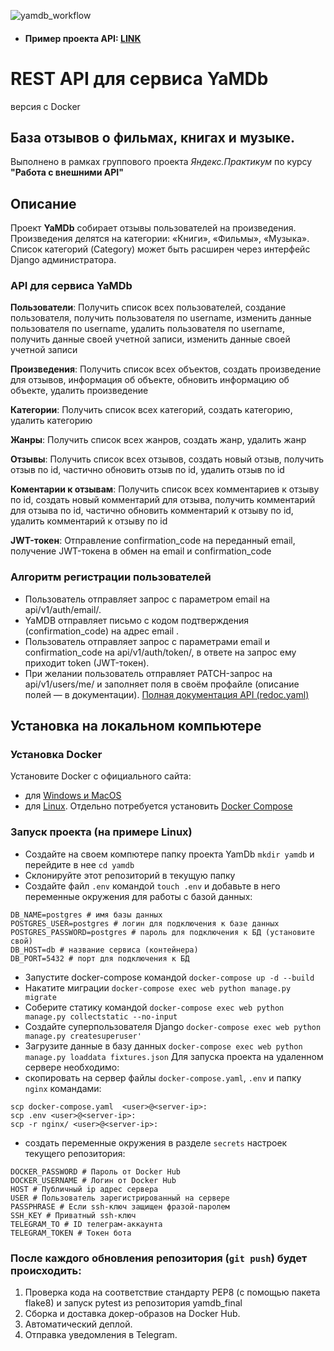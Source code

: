 ![yamdb_workflow](https://github.com/alex16654/yamdb_final/workflows/yamdb_workflow/badge.svg)
- #### Пример проекта API: **[LINK](http://84.252.142.152/api/v1/)**

# REST API для сервиса **YaMDb** 
версия c Docker

## База отзывов о фильмах, книгах и музыке. 

Выполнено в рамках группового проекта  _Яндекс.Практикум_ по курсу **"Работа с внешними API"**

## Описание

Проект **YaMDb** собирает отзывы пользователей на произведения. 
Произведения делятся на категории: «Книги», «Фильмы», «Музыка». 
Список категорий (Category) может быть расширен через интерфейс Django администратора.

### API для сервиса YaMDb

**Пользователи**: Получить список всех пользователей, создание пользователя, получить пользователя по username, изменить данные пользователя по username, удалить пользователя по username, получить данные своей учетной записи, изменить данные своей учетной записи

**Произведения**: Получить список всех объектов, создать произведение для отзывов, информация об объекте, обновить информацию об объекте, удалить произведение

**Категории**: Получить список всех категорий, создать категорию, удалить категорию

**Жанры**: Получить список всех жанров, создать жанр, удалить жанр

**Отзывы**: Получить список всех отзывов, создать новый отзыв, получить отзыв по id, частично обновить отзыв по id, удалить отзыв по id

**Коментарии к отзывам**: Получить список всех комментариев к отзыву по id, создать новый комментарий для отзыва, получить комментарий для отзыва по id, частично обновить комментарий к отзыву по id, удалить комментарий к отзыву по id

**JWT-токен**: Отправление confirmation_code на переданный email, получение JWT-токена в обмен на email и confirmation_code

### Алгоритм регистрации пользователей

* Пользователь отправляет запрос с параметром email на api/v1/auth/email/.
* YaMDB отправляет письмо с кодом подтверждения (confirmation_code) на адрес email .
* Пользователь отправляет запрос с параметрами email и confirmation_code на api/v1/auth/token/, в ответе на запрос ему приходит token (JWT-токен).
* При желании пользователь отправляет PATCH-запрос на api/v1/users/me/ и заполняет поля в своём профайле (описание полей — в документации).
[Полная документация API (redoc.yaml)](https://github.com/alex16654/yamdb_final/blob/master/static/redoc.yaml)

## Установка на локальном компьютере


### Установка Docker
Установите Docker с официального сайта:
- для [Windows и MacOS](https://www.docker.com/products/docker-desktop)
- для [Linux](https://docs.docker.com/engine/install/ubuntu/). Отдельно потребуется установить [Docker Compose](https://docs.docker.com/compose/install/)

### Запуск проекта (на примере Linux)

- Создайте на своем компютере папку проекта YamDb `mkdir yamdb` и перейдите в нее `cd yamdb`
- Склонируйте этот репозиторий в текущую папку
- Создайте файл `.env` командой `touch .env` и добавьте в него переменные окружения для работы с базой данных:
```
DB_NAME=postgres # имя базы данных
POSTGRES_USER=postgres # логин для подключения к базе данных
POSTGRES_PASSWORD=postgres # пароль для подключения к БД (установите свой)
DB_HOST=db # название сервиса (контейнера)
DB_PORT=5432 # порт для подключения к БД 
```
- Запустите docker-compose командой `docker-compose up -d --build`
- Накатите миграции `docker-compose exec web python manage.py migrate`
- Соберите статику командой `docker-compose exec web python manage.py collectstatic --no-input`
- Создайте суперпользователя Django `docker-compose exec web python manage.py createsuperuser'`
- Загрузите данные в базу данных  `docker-compose exec web python manage.py loaddata fixtures.json`
Для запуска проекта на удаленном сервере необходимо:
- скопировать на сервер файлы `docker-compose.yaml`, `.env` и папку `nginx` командами:
```
scp docker-compose.yaml  <user>@<server-ip>:
scp .env <user>@<server-ip>:
scp -r nginx/ <user>@<server-ip>:

```
- создать переменные окружения в разделе `secrets` настроек текущего репозитория:
```
DOCKER_PASSWORD # Пароль от Docker Hub
DOCKER_USERNAME # Логин от Docker Hub
HOST # Публичный ip адрес сервера
USER # Пользователь зарегистрированный на сервере
PASSPHRASE # Если ssh-ключ защищен фразой-паролем
SSH_KEY # Приватный ssh-ключ
TELEGRAM_TO # ID телеграм-аккаунта
TELEGRAM_TOKEN # Токен бота
```

### После каждого обновления репозитория (`git push`) будет происходить:
1. Проверка кода на соответствие стандарту PEP8 (с помощью пакета flake8) и запуск pytest из репозитория yamdb_final
2. Сборка и доставка докер-образов на Docker Hub.
3. Автоматический деплой.
4. Отправка уведомления в Telegram.
